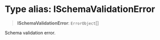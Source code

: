 # Type alias: ISchemaValidationError

> **ISchemaValidationError**: `ErrorObject`[]

Schema validation error.
